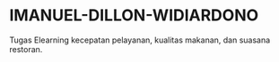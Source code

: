 # IMANUEL-DILLON-WIDIARDONO
Tugas Elearning kecepatan pelayanan, kualitas makanan, dan suasana restoran.
